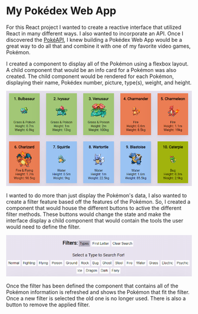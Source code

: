 # My Pokédex Web App

For this React project I wanted to create a reactive interface that utilized React in many different ways. I also wanted to incorporate an API. Once I discovered the [PokéAPI](https://pokeapi.co/), I knew building a Pokédex Web App would be a great way to do all that and combine it with one of my favorite video games, Pokémon.

I created a component to display all of the Pokémon using a flexbox layout. A child component that would be an info card for a Pokémon was also created. The child component would be rendered for each Pokémon, displaying their name, Pokédex number, picture, type(s), weight, and height.

![Pokémon info cards](/public/images/pokemon_display_type.PNG)

I wanted to do more than just display the Pokémon's data, I also wanted to create a filter feature based off the features of the Pokémon. So, I created a component that would house the different buttons to active the different filter methods. These buttons would change the state and make the interface display a child component that would contain the tools the user would need to define the filter.

![Pokémon filter tools](/public/images/pokemon_search.PNG)

Once the filter has been defined the component that contains all of the Pokémon information is refreshed and shows the Pokémon that fit the filter. Once a new filter is selected the old one is no longer used. There is also a button to remove the applied filter.
